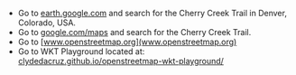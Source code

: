 * Go to [earth.google.com](earth.google.com) and search for the Cherry Creek Trail in Denver, Colorado, USA.
* Go to [google.com/maps](google.com/maps) and search for the Cherry Creek Trail. 
* Go to [www.openstreetmap.org](www.openstreetmap.org)
* Go to WKT Playground located at: [clydedacruz.github.io/openstreetmap-wkt-playground/](clydedacruz.github.io/openstreetmap-wkt-playground/)
